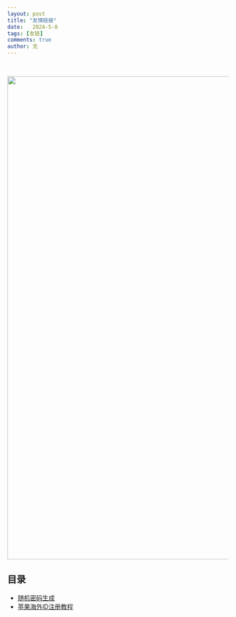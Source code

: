 ```yaml
---
layout: post
title: "友情链接"
date:   2024-5-8
tags: [友链]
comments: true
author: 无
---
```


<!-- more -->
<br>

<p align = "center">    
<img  src="https://bo88888.github.io/images/勃朗峰雪山.jpeg" width="1100" />
</p>

## 目录

<ul>
  <li> <a href="https://tool.ip138.com/random">随机密码生成</a> </li>
  <li> <a href="https://bitpie.zendesk.com/hc/zh-cn/articles/4402595605519-%E5%A6%82%E4%BD%95%E7%94%B3%E8%AF%B7%E8%8B%B9%E6%9E%9C%E6%B5%B7%E5%A4%96-Apple-ID">苹果海外ID注册教程</a> </li>

</ul>
